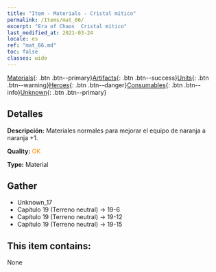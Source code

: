 ```yaml
---
title: "Item - Materials - Cristal mítico"
permalink: /Items/mat_66/
excerpt: "Era of Chaos  Cristal mítico"
last_modified_at: 2021-03-24
locale: es
ref: "mat_66.md"
toc: false
classes: wide
---
```

 [Materials](/es/Items/){: .btn .btn--primary}[Artifacts](/es/Items/Artifacts/){: .btn .btn--success}[Units](/es/Items/Units/){: .btn .btn--warning}[Heroes](/es/Items/Heroes/){: .btn .btn--danger}[Consumables](/es/Items/Consumables/){: .btn .btn--info}[Unknown](/es/Items/Unknown/){: .btn .btn--primary}

## Detalles
 **Descripción:** Materiales normales para mejorar el equipo de naranja a naranja +1.

 **Quality:** <span style="color: #FF8C00">OK</span>

 **Type:** Material

## Gather

*    Unknown_17 
*    Capítulo 19 (Terreno neutral) -> 19-6 
*    Capítulo 19 (Terreno neutral) -> 19-12 
*    Capítulo 19 (Terreno neutral) -> 19-15 

## This item contains:

  None

